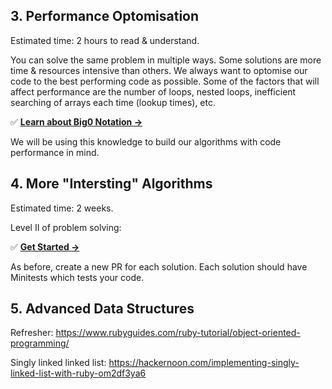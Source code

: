 
## 3. Performance Optomisation
Estimated time: 2 hours to read & understand.

You can solve the same problem in multiple ways. Some solutions are more time & resources intensive than others.
We always want to optomise our code to the best performing code as possible. Some of the factors that will affect performance are the number of loops, nested loops, inefficient searching of arrays each time (lookup times), etc.

✅ **[Learn about Big0 Notation →](https://rob-bell.net/2009/06/a-beginners-guide-to-big-o-notation/)**

We will be using this knowledge to build our algorithms with code performance in mind.


## 4. More "Intersting" Algorithms
Estimated time: 2 weeks.

Level II of problem solving:

✅ **[Get Started →](https://github.com/IdentitySquare/Engineering-Internship/tree/main/Problems/Medium)**

As before, create a new PR for each solution. Each solution should have Minitests which tests your code.


## 5. Advanced Data Structures

Refresher: https://www.rubyguides.com/ruby-tutorial/object-oriented-programming/

Singly linked linked list: https://hackernoon.com/implementing-singly-linked-list-with-ruby-om2df3ya6
